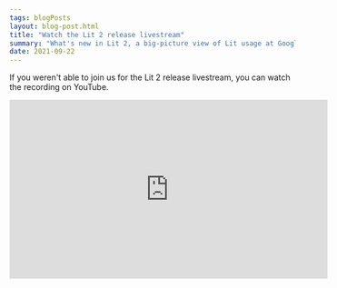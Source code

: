 ```yaml
---
tags: blogPosts
layout: blog-post.html
title: "Watch the Lit 2 release livestream"
summary: "What's new in Lit 2, a big-picture view of Lit usage at Google, and a community panel discussion."
date: 2021-09-22
---
```


If you weren't able to join us for the Lit 2  release livestream, you can watch the recording on YouTube.

<iframe width="560" height="315" src="https://www.youtube-nocookie.com/embed/nfb779XIhsU" title="YouTube video player" frameborder="0" allow="accelerometer; autoplay; clipboard-write; encrypted-media; gyroscope; picture-in-picture" allowfullscreen></iframe>
